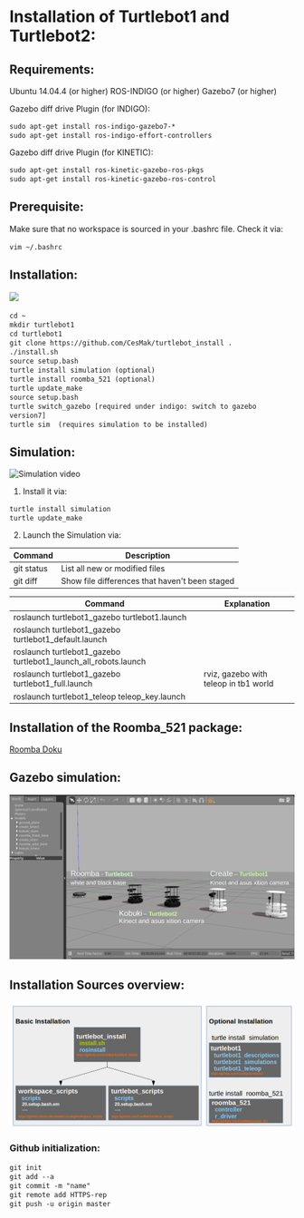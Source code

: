 # Installation of Turtlebot1 and Turtlebot2:

## Requirements:
Ubuntu 14.04.4 (or higher)
ROS-INDIGO     (or higher)
Gazebo7        (or higher)

Gazebo diff drive Plugin (for INDIGO):
```
sudo apt-get install ros-indigo-gazebo7-*
sudo apt-get install ros-indigo-effort-controllers
```

Gazebo diff drive Plugin (for KINETIC):
```
sudo apt-get install ros-kinetic-gazebo-ros-pkgs
sudo apt-get install ros-kinetic-gazebo-ros-control
```

## Prerequisite:
Make sure that no workspace is sourced in your .bashrc file. Check it via:

`vim ~/.bashrc`

## Installation:

![](https://github.com/CesMak/turtlebot1/blob/master/doc/installation.gif)

```
cd ~
mkdir turtlebot1
cd turtlebot1
git clone https://github.com/CesMak/turtlebot_install .
./install.sh
source setup.bash
turtle install simulation (optional)
turtle install roomba_521 (optional)
turtle update_make
source setup.bash
turtle switch_gazebo [required under indigo: switch to gazebo version7]
turtle sim  (requires simulation to be installed)
```

## Simulation:

![Simulation video](https://www.youtube.com/watch?v=4-XWDSzjQCw)

1. Install it via:
```
turtle install simulation
turtle update_make
```

2. Launch the Simulation via:

| Command | Description |
| --- | --- |
| git status | List all new or modified files |
| git diff | Show file differences that haven't been staged |

| Command | Explanation |
| ------------- | ------------- |
| roslaunch turtlebot1_gazebo turtlebot1.launch| |
| roslaunch turtlebot1_gazebo turtlebot1_default.launch||
| roslaunch turtlebot1_gazebo turtlebot1_launch_all_robots.launch||
| roslaunch turtlebot1_gazebo turtlebot1_full.launch|rviz, gazebo with teleop in tb1 world|
| roslaunch turtlebot1_teleop teleop_key.launch||


## Installation of the Roomba_521 package:
[Roomba Doku](https://github.com/CesMak/roomba_521)

## Gazebo simulation:
![](https://github.com/CesMak/turtlebot1/blob/master/doc/gazebo_all_robots.png)

## Installation Sources overview:
![](https://github.com/CesMak/turtlebot1/blob/master/doc/Installation_Overview.png)


### Github initialization:

```
git init
git add --a
git commit -m "name"
git remote add HTTPS-rep
git push -u origin master
```

